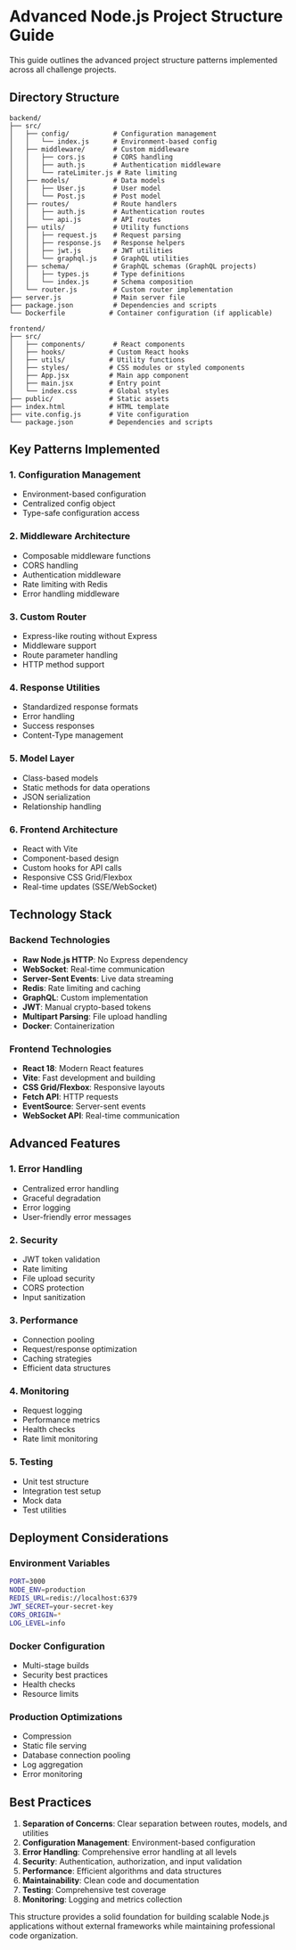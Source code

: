# Advanced Node.js Project Structure Guide

This guide outlines the advanced project structure patterns implemented across all challenge projects.

## Directory Structure

```
backend/
├── src/
│   ├── config/           # Configuration management
│   │   └── index.js      # Environment-based config
│   ├── middleware/       # Custom middleware
│   │   ├── cors.js       # CORS handling
│   │   ├── auth.js       # Authentication middleware
│   │   └── rateLimiter.js # Rate limiting
│   ├── models/           # Data models
│   │   ├── User.js       # User model
│   │   └── Post.js       # Post model
│   ├── routes/           # Route handlers
│   │   ├── auth.js       # Authentication routes
│   │   └── api.js        # API routes
│   ├── utils/            # Utility functions
│   │   ├── request.js    # Request parsing
│   │   ├── response.js   # Response helpers
│   │   ├── jwt.js        # JWT utilities
│   │   └── graphql.js    # GraphQL utilities
│   ├── schema/           # GraphQL schemas (GraphQL projects)
│   │   ├── types.js      # Type definitions
│   │   └── index.js      # Schema composition
│   └── router.js         # Custom router implementation
├── server.js             # Main server file
├── package.json          # Dependencies and scripts
└── Dockerfile           # Container configuration (if applicable)

frontend/
├── src/
│   ├── components/       # React components
│   ├── hooks/           # Custom React hooks
│   ├── utils/           # Utility functions
│   ├── styles/          # CSS modules or styled components
│   ├── App.jsx          # Main app component
│   ├── main.jsx         # Entry point
│   └── index.css        # Global styles
├── public/              # Static assets
├── index.html           # HTML template
├── vite.config.js       # Vite configuration
└── package.json         # Dependencies and scripts
```

## Key Patterns Implemented

### 1. Configuration Management
- Environment-based configuration
- Centralized config object
- Type-safe configuration access

### 2. Middleware Architecture
- Composable middleware functions
- CORS handling
- Authentication middleware
- Rate limiting with Redis
- Error handling middleware

### 3. Custom Router
- Express-like routing without Express
- Middleware support
- Route parameter handling
- HTTP method support

### 4. Response Utilities
- Standardized response formats
- Error handling
- Success responses
- Content-Type management

### 5. Model Layer
- Class-based models
- Static methods for data operations
- JSON serialization
- Relationship handling

### 6. Frontend Architecture
- React with Vite
- Component-based design
- Custom hooks for API calls
- Responsive CSS Grid/Flexbox
- Real-time updates (SSE/WebSocket)

## Technology Stack

### Backend Technologies
- **Raw Node.js HTTP**: No Express dependency
- **WebSocket**: Real-time communication
- **Server-Sent Events**: Live data streaming
- **Redis**: Rate limiting and caching
- **GraphQL**: Custom implementation
- **JWT**: Manual crypto-based tokens
- **Multipart Parsing**: File upload handling
- **Docker**: Containerization

### Frontend Technologies
- **React 18**: Modern React features
- **Vite**: Fast development and building
- **CSS Grid/Flexbox**: Responsive layouts
- **Fetch API**: HTTP requests
- **EventSource**: Server-sent events
- **WebSocket API**: Real-time communication

## Advanced Features

### 1. Error Handling
- Centralized error handling
- Graceful degradation
- Error logging
- User-friendly error messages

### 2. Security
- JWT token validation
- Rate limiting
- File upload security
- CORS protection
- Input sanitization

### 3. Performance
- Connection pooling
- Request/response optimization
- Caching strategies
- Efficient data structures

### 4. Monitoring
- Request logging
- Performance metrics
- Health checks
- Rate limit monitoring

### 5. Testing
- Unit test structure
- Integration test setup
- Mock data
- Test utilities

## Deployment Considerations

### Environment Variables
```bash
PORT=3000
NODE_ENV=production
REDIS_URL=redis://localhost:6379
JWT_SECRET=your-secret-key
CORS_ORIGIN=*
LOG_LEVEL=info
```

### Docker Configuration
- Multi-stage builds
- Security best practices
- Health checks
- Resource limits

### Production Optimizations
- Compression
- Static file serving
- Database connection pooling
- Log aggregation
- Error monitoring

## Best Practices

1. **Separation of Concerns**: Clear separation between routes, models, and utilities
2. **Configuration Management**: Environment-based configuration
3. **Error Handling**: Comprehensive error handling at all levels
4. **Security**: Authentication, authorization, and input validation
5. **Performance**: Efficient algorithms and data structures
6. **Maintainability**: Clean code and documentation
7. **Testing**: Comprehensive test coverage
8. **Monitoring**: Logging and metrics collection

This structure provides a solid foundation for building scalable Node.js applications without external frameworks while maintaining professional code organization.

